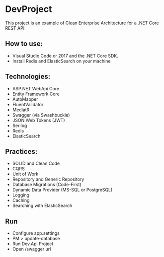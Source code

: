 # DevProject
This project is an example of Clean Enterprise Architecture for a .NET Core REST API 

## How to use:
- Visual Studio Code or 2017 and the .NET Core SDK.
- Install Redis and ElasticSearch on your machine

## Technologies:

- ASP.NET WebApi Core
- Entity Framework Core
- AutoMapper
- FluentValidator
- MediatR
- Swagger (via Swashbuckle)
- JSON Web Tokens (JWT)
- Serilog
- Redis
- ElasticSearch

## Practices:

- SOLID and Clean Code
- CQRS 
- Unit of Work
- Repository and Generic Repository
- Database Migrations (Code-First)
- Dynamic Data Provider (MS-SQL or PostgreSQL)
- Logging
- Caching
- Searching with ElasticSearch

## Run

- Configure app.settings
- PM > update-database
- Run Dev.Api Project
- Open /swagger url
